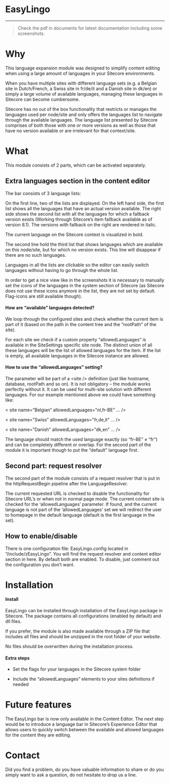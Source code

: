 # EasyLingo
---
> Check the pdf in documents for latest documentation including some screenshots.

Why
===

This language expansion module was designed to simplify content editing
when using a large amount of languages in your Sitecore environments.

When you have multiple sites with different language sets (e.g. a
Belgian site in Dutch/French, a Swiss site in fr/de/it and a Danish site
in dk/en) or simply a large volume of available languages, managing
these languages in Sitecore can become cumbersome.

Sitecore has no out of the box functionality that restricts or manages
the languages used per node/site and only offers the languages list to
navigate through the available languages. The language list presented by
Sitecore comprises of both those with one or more versions as well as
those that have no version available or are irrelevant for that
context/site.

What
====

This module consists of 2 parts, which can be activated separately.

Extra languages section in the content editor
---------------------------------------------

The bar consists of 3 language lists:

On the first line, two of the lists are displayed. On the left hand
side, the first list shows all the languages that have an actual version
available. The right side shows the second list with all the languages
for which a fallback version exists (Working through Sitecore’s item
fallback available as of version 8.1). The versions with fallback on the
right are rendered in italic.

The current language on the Sitecore context is visualized in bold.

The second line hold the third list that shows languages which are
available on this node/site, but for which no version exists. This line
will disappear if there are no such languages.

Languages in all the lists are clickable
so the editor can easily switch languages without having to go through
the whole list.

In order to get a nice view like in the screenshots it is necessary to
manually set the icons of the languages in the system section of
Sitecore (as Sitecore does not use these icons anymore in the list, they
are not set by default. Flag-icons are still available though).

#### How are “available” languages detected?

We loop through the configured sites and check whether the current item
is part of it (based on the path in the content tree and the “rootPath”
of the site).

For each site we check if a custom property “allowedLanguages” is
available in the SiteSettings specific site node. The distinct union of
all these languages will be the list of allowed languages for the item.
If the list is empty, all available languages in the Sitecore instance
are allowed.

#### How to use the “allowedLanguages” setting?

The parameter will be part of a &lt;site /&gt; definition (just like
hostname, database, rootPath and so on). It is not obligatory – the
module works perfectly without it. It can be used for multi-site
solution with different languages. For our example mentioned above we
could have something like:

&lt; site name=”Belgian” allowedLanguages="nl,fr-BE" … /&gt;

&lt; site name=”Swiss” allowedLanguages="fr,de,it" … /&gt;

&lt; site name=”Danish” allowedLanguages="dk,en" … /&gt;

The language should match the used language exactly (so “fr-BE” ≠ “fr”)
and can be completely different or overlap. For the second part of the
module it is important though to put the “default” language first.

Second part: request resolver
-----------------------------

The second part of the module consists of a request resolver that is put
in the httpRequestBegin pipeline after the LanguageResolver.

The current requested URL is checked to disable the functionality for
Sitecore URL’s or when not in normal page mode. The current context site
is checked for the ‘allowedLanguages’ parameter. If found, and the
current language is not part of the ‘allowedLanguages’ set we will
redirect the user to homepage in the default language (default is the
first language in the set).

How to enable/disable
---------------------

There is one configuration file: EasyLingo.config located in
“/include/zEasyLingo”. You will find the request resolver and content
editor section in here. By default both are enabled. To disable, just
comment out the configuration you don’t want.

Installation
============

#### Install

EasyLingo can be installed through installation of the EasyLingo package
in Sitecore. The package contains all configurations (enabled by
default) and dll files.

If you prefer, the module is also made available through a ZIP file that
includes all files and should be unzipped in the root folder of your
website.

No files should be overwritten during the installation process.

#### Extra steps

-   Set the flags for your languages in the Sitecore system folder

-   Include the “allowedLanguages” elements to your sites definitions if
    needed

Future features
===============

The EasyLingo bar is now only available in the Content Editor. The next
step would be to introduce a language bar in Sitecore’s Experience
Editor that allows users to quickly switch between the available and
allowed languages for the content they are editing.

Contact
=======

Did you find a problem, do you have valuable information to share or do
you simply want to ask a question, do not hesitate to drop us a line.

